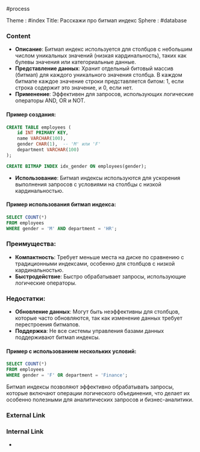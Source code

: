 #process 

Theme : #index
Title: Расскажи про битмап индекс
Sphere : #database

### Content

- **Описание**: Битмап индекс используется для столбцов с небольшим числом уникальных значений (низкая кардинальность), таких как булевы значения или категориальные данные.
- **Представление данных**: Хранит отдельный битовый массив (битмап) для каждого уникального значения столбца. В каждом битмапе каждое значение строки представляется битом: 1, если строка содержит это значение, и 0, если нет.
- **Применение**: Эффективен для запросов, использующих логические операторы AND, OR и NOT.

#### Пример создания:

```sql
CREATE TABLE employees (
    id INT PRIMARY KEY,
    name VARCHAR(100),
    gender CHAR(1),  -- 'M' или 'F'
    department VARCHAR(100)
);

CREATE BITMAP INDEX idx_gender ON employees(gender);
```

- **Использование**: Битмап индексы используются для ускорения выполнения запросов с условиями на столбцы с низкой кардинальностью.

#### Пример использования битмап индекса:

```sql
SELECT COUNT(*)
FROM employees
WHERE gender = 'M' AND department = 'HR';
```

### Преимущества:
- **Компактность**: Требует меньше места на диске по сравнению с традиционными индексами, особенно для столбцов с низкой кардинальностью.
- **Быстродействие**: Быстро обрабатывает запросы, использующие логические операторы.

### Недостатки:
- **Обновление данных**: Могут быть неэффективны для столбцов, которые часто обновляются, так как изменение данных требует перестроения битмапов.
- **Поддержка**: Не все системы управления базами данных поддерживают битмап индексы.

#### Пример с использованием нескольких условий:

```sql
SELECT COUNT(*)
FROM employees
WHERE gender = 'F' OR department = 'Finance';
```

Битмап индексы позволяют эффективно обрабатывать запросы, которые включают операции логического объединения, что делает их особенно полезными для аналитических запросов и бизнес-аналитики.
### External Link



### Internal Link

- 